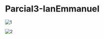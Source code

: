 # Parcial3-IanEmmanuel
![1](https://github.com/ianreyess/Parcial3-IanEmmanuel/assets/156475427/19b64006-cb15-4ad9-8a87-3f7a309fd921)

![2](https://github.com/ianreyess/Parcial3-IanEmmanuel/assets/156475427/cf9f0cb3-16ec-4024-a712-986aa9547754)
